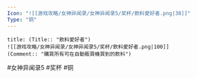 ```yaml
---
Icon: "![[游戏攻略/女神异闻录/女神异闻录5/奖杯/飲料愛好者.png|30]]"
Type: "铜"
---
```

```ad-common-bronze-trophy
title: (Title:: "飲料愛好者")
![[游戏攻略/女神异闻录/女神异闻录5/奖杯/飲料愛好者.png|100]]
(Comment:: "購買所有可在自動販買機買到的飲料")
```

#女神异闻录5 #奖杯 #铜
